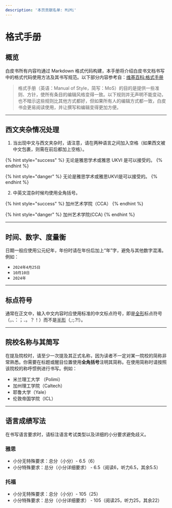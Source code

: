 ```yaml
---
description: '本页贡献名单: MiMi'
---
```


# 格式手册

## 概览

白皮书所有内容均通过 Markdown 格式代码构建，本手册将介绍白皮书文档书写中的格式代码使用方法及其书写规范。以下部分内容参考自：[维基百科:格式手册](https://zh.wikipedia.org/wiki/Wikipedia:%E6%A0%BC%E5%BC%8F%E6%89%8B%E5%86%8C)

> 格式手册（英语：Manual of Style，简写：MoS）的目的是提供一些准则、方针，使所有条目的编辑风格变得一致。以下规则并无声明不能变动，也不暗示这些规则比其他方式都好，但如果所有人的编辑方式都一致，白皮书会更易阅读使用，并让撰写和编辑变得更加方便。

***

## 西文夹杂情况处理

1. 当出现中文与西文夹杂时，请注意，请在两种语言之间加入空格（如果西文被中文包裹，则需在前后都加上空格）。

{% hint style="success" %}
无论是雅思学术或雅思 UKVI 是可以接受的。
{% endhint %}

{% hint style="danger" %}
无论是雅思学术或雅思UKVI是可以接受的。
{% endhint %}

2. 中英文混杂时候均使用全角括号。

{% hint style="success" %}
加州艺术学院（CCA）
{% endhint %}

{% hint style="danger" %}
加州艺术学院(CCA)
{% endhint %}

***

## 时间、数字、度量衡

日期一般应使用公元纪年，年份时请在年份后加上“年”字，避免与其他数字混淆。例如：

* `2024年4月25日`
* `10月10日`
* `2024年`

***

## 标点符号

通常在正文中，输入中文内容时应使用标准的中文标点符号，即是[全形](https://zh.wikipedia.org/wiki/%E5%85%A8%E5%BD%A2)标点符号（，、：；．。？！）而不是[半形](https://zh.wikipedia.org/wiki/%E5%8D%8A%E5%BD%A2)（,:;.?!）。

***

## 院校名称与其简写

在提及院校时，请至少一次提及其正式名称，因为读者不一定对某一院校的简称非常熟悉。你需要在标题或醒目位置使用**全角括号**注明其简称。在使用简称时请按照该院校的称呼惯例进行书写。例如：

* 米兰理工大学  （Polimi）
* 加州理工学院（Caltech）
* 耶鲁大学（Yale）
* 伦敦帝国学院（ICL）

***

## 语言成绩写法

在书写语言要求时，请标注语言考试类型以及详细的小分要求避免歧义。

### 雅思

* 小分无特殊要求：总分（小分）- 6.5（6）&#x20;
* 小分特殊要求：总分（小分详细要求） - 6.5（阅读6，听力6.5，其余5.5）

### 托福

* 小分无特殊要求：总分（小分）- 105（25）&#x20;
* 小分特殊要求：总分（小分详细要求） - 105（阅读25，听力25，其余22）
